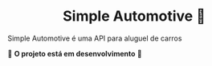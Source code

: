 <h1 align="center">
    Simple Automotive 🚗
</h1>

Simple Automotive é uma API para aluguel de carros

🚧 **O projeto está em desenvolvimento** 🚧
